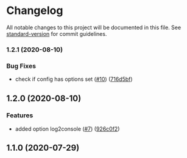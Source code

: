# Changelog

All notable changes to this project will be documented in this file. See [standard-version](https://github.com/conventional-changelog/standard-version) for commit guidelines.

### 1.2.1 (2020-08-10)


### Bug Fixes

* check if config has options set ([#10](https://github.com/MapColonies/mc-logger/issues/10)) ([716d5bf](https://github.com/MapColonies/mc-logger/commit/716d5bf627a2a59e17261388a0f1516b1cb362a5))

## 1.2.0 (2020-08-10)


### Features

* added option log2console ([#7](https://github.com/MapColonies/mc-logger/issues/7)) ([926c0f2](https://github.com/MapColonies/mc-logger/commit/926c0f22a966f74406b8d5a5769662cf27eb2c59))

## 1.1.0 (2020-07-29)
